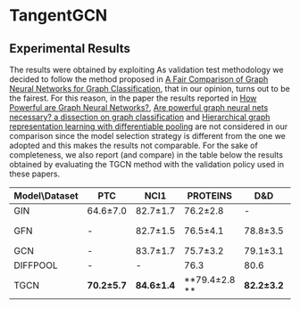 # TangentGCN

## Experimental Results

The results were obtained by exploiting As validation test methodology we decided to follow the method proposed in [A Fair Comparison of Graph Neural Networks for Graph Classification](https://openreview.net/forum?id=HygDF6NFPB), that in our opinion, turns out to be the fairest. For this reason, in the paper the results reported in [How Powerful are Graph Neural Networks?](https://openreview.net/forum?id=ryGs6iA5Km), [Are powerful graph neural nets necessary? a dissection on graph classification](https://openreview.net/forum?id=BJxQxeBYwH) and [Hierarchical graph representation learning with differentiable pooling](https://dl.acm.org/doi/10.5555/3327345.3327389) are not considered in our comparison since the model selection strategy is different from the one we adopted and this makes the results not comparable. For the sake of completeness, we also report (and compare) in the table below the results obtained by evaluating the TGCN method with the validation policy used in these papers.

Model\Dataset |  PTC | NCI1  | PROTEINS | D&D | ENZYMES | COLLAB | IMDB-B | IMDB-M
------------- | ---- | ---- | ---- | ---- | ---- | ---- | ---- | ---- |
GIN | 64.6&pm;7.0  | 82.7&pm;1.7  | 76.2&pm;2.8  |  - | - | 80.2&pm;1.9  | 75.1&pm;5.1  | 52.3&pm;2.8 
GFN | - | 82.7&pm;1.5 | 76.5&pm;4.1 | 78.8&pm;3.5 | **70.2&pm;5.6 ** | 81.5&pm;2.4 | 73.0&pm;4.4 | 51.8&pm;5.2
GCN | - | 83.7&pm;1.7 | 75.7&pm;3.2 | 79.1&pm;3.1 | 69.5&pm;7.4 | **81.7&pm;1.6** | 73.3&pm;5.3 | 51.2&pm;5.1
DIFFPOOL |  - | - | 76.3 | 80.6 | 62.5 | 75.5 | - | - 
TGCN | **70.2&pm;5.7** | **84.6&pm;1.4** | **79.4&pm;2.8 **| **82.2&pm;3.2** | 63.3&pm;5.1 | 76.7&pm;1.6 | **77.9&pm;3.9** | **53.9&pm;3.4**

